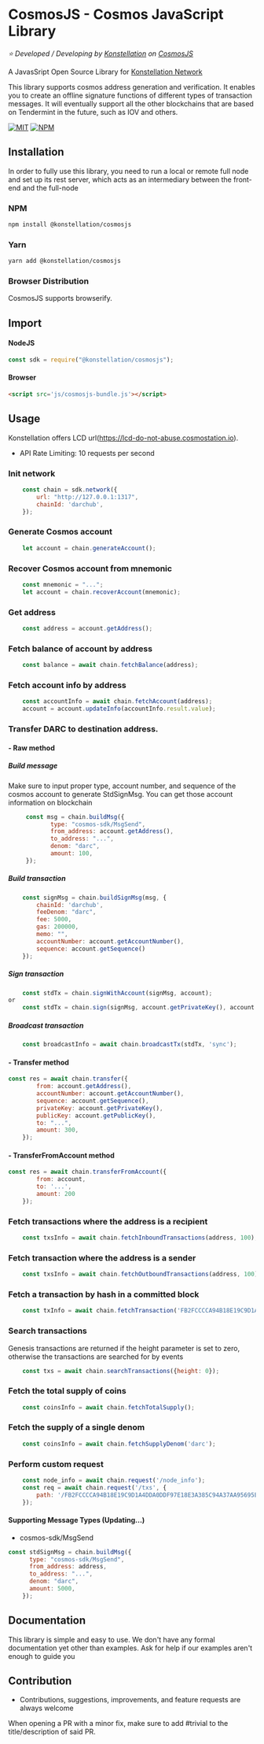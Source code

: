 # CosmosJS - Cosmos JavaScript Library 

*:star: Developed / Developing by [Konstellation](https://github.com/konstellation/) on [CosmosJS](https://github.com/cosmostation/cosmosjs/)*

A JavasSript Open Source Library for [Konstellation Network](https://konstellation.tech/)

This library supports cosmos address generation and verification. It enables you to create an offline signature functions of different types of transaction messages. It will eventually support all the other blockchains that are based on Tendermint in the future, such as IOV and others.

[![MIT](https://img.shields.io/apm/l/vim-mode.svg)](https://github.com/konstellation/cosmosjs/blob/master/LICENSE)
[![NPM](https://img.shields.io/npm/v/@konstellation/cosmosjs.svg)](https://www.npmjs.com/package/@konstellation/cosmosjs)

## Installation

In order to fully use this library, you need to run a local or remote full node and set up its rest server, which acts as an intermediary between the front-end and the full-node

### NPM

```bash
npm install @konstellation/cosmosjs
```

### Yarn

```bash
yarn add @konstellation/cosmosjs
```

### Browser Distribution

CosmosJS supports browserify.

## Import 

#### NodeJS

```js
const sdk = require("@konstellation/cosmosjs");
```

#### Browser

```html
<script src='js/cosmosjs-bundle.js'></script>
```

## Usage
Konstellation offers LCD url(https://lcd-do-not-abuse.cosmostation.io).
* API Rate Limiting: 10 requests per second

### Init network
```js
    const chain = sdk.network({
        url: "http://127.0.0.1:1317",
        chainId: 'darchub',
    });
```

### Generate Cosmos account
```js
    let account = chain.generateAccount();
```

### Recover Cosmos account from mnemonic
```js
    const mnemonic = "...";
    let account = chain.recoverAccount(mnemonic);
```

### Get address
```js
    const address = account.getAddress();
```

### Fetch balance of account by address
```js
    const balance = await chain.fetchBalance(address);
```

### Fetch account info by address
```js
    const accountInfo = await chain.fetchAccount(address);
    account = account.updateInfo(accountInfo.result.value);
```

### Transfer DARC to destination address. 
#### - Raw method

##### Build message
Make sure to input proper type, account number, and sequence of the cosmos account to generate StdSignMsg. You can get those account information on blockchain 
```js
     const msg = chain.buildMsg({
            type: "cosmos-sdk/MsgSend",
            from_address: account.getAddress(),
            to_address: "...",
            denom: "darc",
            amount: 100,	
     });
```

##### Build transaction
```js
    const signMsg = chain.buildSignMsg(msg, {
        chainId: 'darchub',
        feeDenom: "darc",
        fee: 5000,
        gas: 200000,
        memo: "",
        accountNumber: account.getAccountNumber(),
        sequence: account.getSequence()
    });
```

##### Sign transaction 
```js
    const stdTx = chain.signWithAccount(signMsg, account);
or
    const stdTx = chain.sign(signMsg, account.getPrivateKey(), account.getPublicKey());
```

##### Broadcast transaction 
```js
    const broadcastInfo = await chain.broadcastTx(stdTx, 'sync');
```

#### - Transfer method
```js
const res = await chain.transfer({
        from: account.getAddress(),
        accountNumber: account.getAccountNumber(),
        sequence: account.getSequence(),
        privateKey: account.getPrivateKey(),
        publicKey: account.getPublicKey(),
        to: "...",
        amount: 300,
    });
```

#### - TransferFromAccount method
```js
const res = await chain.transferFromAccount({
        from: account,
        to: '...',
        amount: 200
    });
```

### Fetch transactions where the address is a recipient
```js
    const txsInfo = await chain.fetchInboundTransactions(address, 100);
```

### Fetch transaction where the address is a sender
```js
    const txsInfo = await chain.fetchOutboundTransactions(address, 100);
```

### Fetch a transaction by hash in a committed block
```js
    const txInfo = await chain.fetchTransaction('FB2FCCCCA94B18E19C9D1A4DDA0DDF97E18E3A385C94A37AA95695E65F7364D5');
```

### Search transactions 
Genesis transactions are returned if the height parameter is set to zero, otherwise the transactions are searched for by events
```js
    const txs = await chain.searchTransactions({height: 0});
```

### Fetch the total supply of coins
```js
    const coinsInfo = await chain.fetchTotalSupply();
```

### Fetch the supply of a single denom
```js
    const coinsInfo = await chain.fetchSupplyDenom('darc');
```

### Perform custom request
```js
    const node_info = await chain.request('/node_info');
    const req = await chain.request('/txs', {
        path: '/FB2FCCCCA94B18E19C9D1A4DDA0DDF97E18E3A385C94A37AA95695E65F7364D5'
    });
```

#### Supporting Message Types (Updating...)

- cosmos-sdk/MsgSend
```js
const stdSignMsg = chain.buildMsg({
      type: "cosmos-sdk/MsgSend",
      from_address: address,
      to_address: "...",
      denom: "darc",
      amount: 5000,
    });
```

## Documentation

This library is simple and easy to use. We don't have any formal documentation yet other than examples. Ask for help if our examples aren't enough to guide you

## Contribution

- Contributions, suggestions, improvements, and feature requests are always welcome

When opening a PR with a minor fix, make sure to add #trivial to the title/description of said PR.

